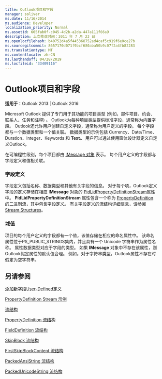```yaml
---
title: Outlook项目和字段
manager: soliver
ms.date: 11/16/2014
ms.audience: Developer
localization_priority: Normal
ms.assetid: 605fab0f-c045-4d2b-a2da-447a111f66a9
description: 上次修改时间：2011 年 7 月 23 日
ms.openlocfilehash: b40752d4a5f445368752ad4caf5c919f6e0ce27b
ms.sourcegitcommit: 8657170d071f9bcf680aba50b9c07f2a4fb82283
ms.translationtype: MT
ms.contentlocale: zh-CN
ms.lasthandoff: 04/28/2019
ms.locfileid: "33409116"
---
```

# <a name="outlook-items-and-fields"></a>Outlook项目和字段

  
  
**适用于**：Outlook 2013 | Outlook 2016 
  
Microsoft Outlook 提供了专门用于其功能的项目类型 (例如，邮件项目、约会、联系人、任务和注释) 。 Outlook为每种项目类型提供标准字段，通常称为内置字段。 Outlook还允许用户创建自定义字段，通常称为用户定义的字段。 每个字段都与一个数据类型和一个值关联。 数据类型的示例包括 Currency、Date/Time、Duration、Integer、Keywords 和 **Text。**      用户可以通过使用窗体设计器定义自定义Outlook。
  
在可编程性级别，每个项目都由 [IMessage 对象](imessageimapiprop.md) 表示。 每个用户定义的字段都与字段定义和值相关联。 
  
### <a name="field-definition"></a>字段定义

字段定义包括名称、数据类型和其他有关字段的信息。 对于每个项，Outlook定义字段的定义存储在相应 **IMessage** 对象的 [PidLidPropertyDefinitionStream](pidlidpropertydefinitionstream-canonical-property.md)属性中。 **PidLidPropertyDefinitionStream** 属性包含一个称为 [PropertyDefinition](propertydefinition-stream-structure.md)的二进制流，其中包含字段定义。 有关字段定义的流结构详细信息，请参阅 [Stream Structures](stream-structures.md)。
  
### <a name="field-value"></a>域值

项目的每个用户定义的字段都有一个值，该值存储在相应的命名属性中。 该命名属性位于PS_PUBLIC_STRINGS集内，并且具有一个 Unicode 字符串作为属性名称。 属性数据类型对应于字段的类型。 如果 **IMessage** 对象中不存在该属性，则Outlook假定属性的默认值合理。 例如，对于字符串类型，Outlook属性不存在时假定为空字符串。 
  
## <a name="see-also"></a>另请参阅



[添加新字段User-Defined定义](how-to-add-a-definition-for-a-new-user-defined-field.md)
  
[PropertyDefinition Stream 示例](propertydefinition-stream-sample.md)
  
[流结构](stream-structures.md)
  
[PropertyDefinition 流结构](propertydefinition-stream-structure.md)
  
[FieldDefinition 流结构](fielddefinition-stream-structure.md)
  
[SkipBlock 流结构](skipblock-stream-structure.md)
  
[FirstSkipBlockContent 流结构](firstskipblockcontent-stream-structure.md)
  
[PackedAnsiString 流结构](packedansistring-stream-structure.md)
  
[PackedUnicodeString 流结构](packedunicodestring-stream-structure.md)

